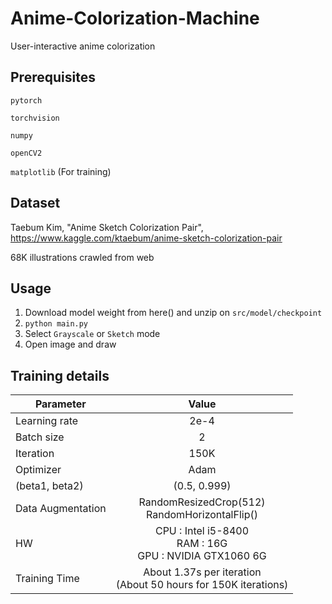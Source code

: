 # Anime-Colorization-Machine

User-interactive anime colorization

Prerequisites
------

  `pytorch`
  
  `torchvision`
  
  `numpy`
  
  `openCV2`
  
  `matplotlib` (For training)
    
Dataset
------

  Taebum Kim, "Anime Sketch Colorization Pair", https://www.kaggle.com/ktaebum/anime-sketch-colorization-pair
  
  68K illustrations crawled from web
  
    
Usage
------

  1. Download model weight from here() and unzip on `src/model/checkpoint`
  2. `python main.py`
  3. Select `Grayscale` or `Sketch` mode
  4. Open image and draw
  
Training details
------

| <center>Parameter</center> | <center>Value</center> |
|:--------|:--------:|
| Learning rate | 2e-4 | 
| Batch size | 2 | 
| Iteration | 150K | 
| Optimizer | Adam |
| (beta1, beta2) | (0.5, 0.999) |
| Data Augmentation | RandomResizedCrop(512)<br>RandomHorizontalFlip() |
| HW | CPU : Intel i5-8400<br>RAM : 16G<br>GPU : NVIDIA GTX1060 6G |
| Training Time | About 1.37s per iteration<br>(About 50 hours for 150K iterations) |

